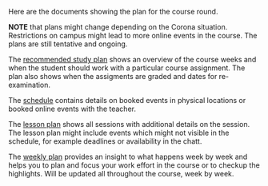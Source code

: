 <!--
Course planning
-------------------------
-->

Here are the documents showing the plan for the course round.

**NOTE** that plans might change depending on the Corona situation. Restrictions on campus might lead to more online events in the course. The plans are still tentative and ongoing.

The [recommended study plan](https://docs.google.com/spreadsheets/d/1KKjnkQr7tGhCYtrxnsn5o1-ieUrI-8cXiIRD2RNKvvk/edit?usp=sharing) shows an overview of the course weeks and when the student should work with a particular course assignment. The plan also shows when the assigments are graded and dates for re-examination.

The [schedule](https://cloud.timeedit.net/lnu/web/schema2/ri17705QX85ZZ3Q69Q649pw0yQ0Z5Yo7Y67g51YQ0.html) contains details on booked events in physical locations or booked online events with the teacher.

The [lesson plan](https://docs.google.com/spreadsheets/d/1l1ZiyE1j-OAZ7VEkM3ty1RKmRAimJg8jX8qW17fg0t4/edit?usp=sharing) shows all sessions with additional details on the session. The lesson plan might include events which might not visible in the schedule, for example deadlines or availability in the chatt.

The [weekly plan](https://coursepress.lnu.se/kurs/introduction-to-web-programming/course-information/weekly-plan/) provides an insight to what happens week by week and helps you to plan and focus your work effort in the course or to checkup the highlights. Will be updated all throughout the course, week by week.
